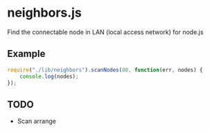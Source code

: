# neighbors.js

Find the connectable node in LAN (local access network) for node.js

## Example
```javascript
require("./lib/neighbors").scanNodes(80, function(err, nodes) {
	console.log(nodes);
});
```

## TODO
* Scan arrange
